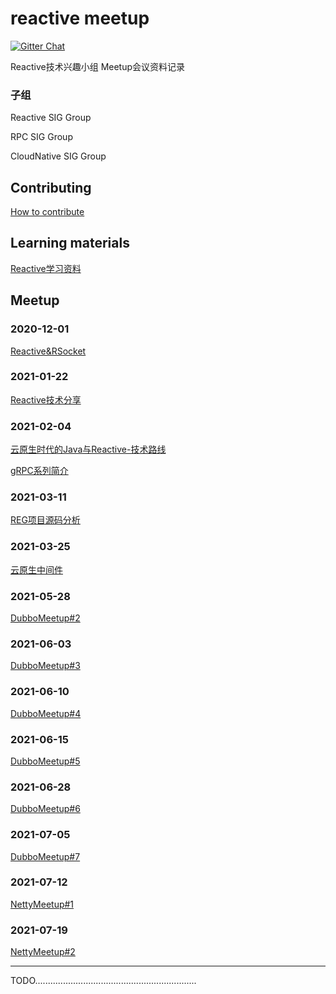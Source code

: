 # reactive meetup

[![Gitter Chat](https://badges.gitter.im/Join%20Chat.svg)](https://groups.google.com/g/reactive-group)

Reactive技术兴趣小组 Meetup会议资料记录

### 子组

Reactive SIG Group

RPC SIG Group 

CloudNative SIG Group 

## Contributing

[How to contribute](./CONTRIBUTING.md) 

## Learning materials

[Reactive学习资料](./学习资料/README.md) 

## Meetup

### 2020-12-01

[Reactive&RSocket](./202012/slides/Reactive&RSocket.pptx)

### 2021-01-22

[Reactive技术分享](./202101/slides/Reactive技术分享.pptx)

### 2021-02-04

[云原生时代的Java与Reactive-技术路线](./202102/slides/云原生时代的Java与Reactive-技术路线.pptx)

[gRPC系列简介](https://github.com/reactivegroup/grpc-example)

### 2021-03-11

[REG项目源码分析](./202103/README.md)

### 2021-03-25

[云原生中间件](./202103/README.md)

### 2021-05-28

[DubboMeetup#2](./202105/README.md)

### 2021-06-03

[DubboMeetup#3](./202106/README.md)

### 2021-06-10

[DubboMeetup#4](./20210610/README.md)

### 2021-06-15

[DubboMeetup#5](./20210615/README.md)

### 2021-06-28

[DubboMeetup#6](./20210628/README.md)

### 2021-07-05

[DubboMeetup#7](./20210705/README.md)

### 2021-07-12

[NettyMeetup#1](./20210712/README.md)

### 2021-07-19

[NettyMeetup#2](./20210719/README.md)

___

TODO................................................................

